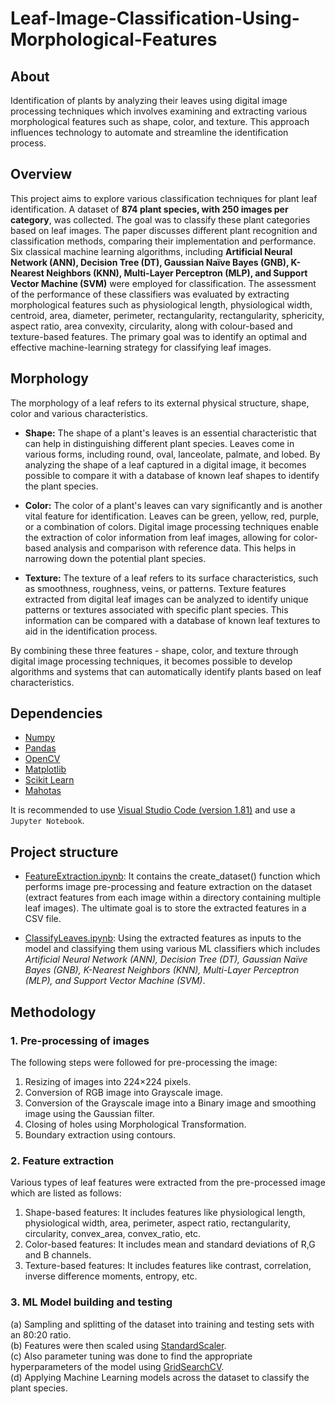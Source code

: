 # Leaf-Image-Classification-Using-Morphological-Features

## About
Identification of plants by analyzing their leaves using digital image processing techniques which involves examining and extracting various morphological features such as shape, color, and texture. This approach influences technology to automate and streamline the identification process.

## Overview

This project aims to explore various classification techniques for plant leaf identification. A dataset of **874 plant species, with 250 images per category**, was collected. The goal was to classify these plant categories based on leaf images. The paper discusses different plant recognition and classification methods, comparing their implementation and performance. Six classical machine learning algorithms, including **Artificial Neural Network (ANN), Decision Tree (DT), Gaussian Naïve Bayes (GNB), K-Nearest Neighbors (KNN), Multi-Layer Perceptron (MLP), and Support Vector Machine (SVM)** were employed for classification.
The assessment of the performance of these classifiers was evaluated by extracting morphological features such as physiological length, physiological width, centroid, area, diameter, perimeter, rectangularity, rectangularity, sphericity, aspect ratio, area convexity, circularity, along with colour-based and texture-based features. The primary goal was to identify an optimal and effective machine-learning strategy for classifying leaf images.

## Morphology

The morphology of a leaf refers to its external physical structure, shape, color and various characteristics.

* **Shape:** The shape of a plant's leaves is an essential characteristic that can help in distinguishing different plant species. Leaves come in various forms, including round, oval, lanceolate, palmate, and lobed. By analyzing the shape of a leaf captured in a digital image, it becomes possible to compare it with a database of known leaf shapes to identify the plant species.

* **Color:** The color of a plant's leaves can vary significantly and is another vital feature for identification. Leaves can be green, yellow, red, purple, or a combination of colors. Digital image processing techniques enable the extraction of color information from leaf images, allowing for color-based analysis and comparison with reference data. This helps in narrowing down the potential plant species.

* **Texture:** The texture of a leaf refers to its surface characteristics, such as smoothness, roughness, veins, or patterns. Texture features extracted from digital leaf images can be analyzed to identify unique patterns or textures associated with specific plant species. This information can be compared with a database of known leaf textures to aid in the identification process.

By combining these three features - shape, color, and texture through digital image processing techniques, it becomes possible to develop algorithms and systems that can automatically identify plants based on leaf characteristics.

## Dependencies

* [Numpy](http://www.numpy.org)
* [Pandas](https://pandas.pydata.org)
* [OpenCV](https://opencv.org)
* [Matplotlib](https://matplotlib.org)
* [Scikit Learn](http://scikit-learn.org/)
* [Mahotas](http://mahotas.readthedocs.io/en/latest/)

It is recommended to use [Visual Studio Code (version 1.81)](https://code.visualstudio.com/) and use a `Jupyter Notebook`.

## Project structure

* [FeatureExtraction.ipynb](FeatureExtraction.ipynb): It contains the create_dataset() function which performs image pre-processing and feature extraction on the dataset (extract features from each image within a directory containing multiple leaf images). The ultimate goal is to store the extracted features in a CSV file.

* [ClassifyLeaves.ipynb](ClassifyLeaves.ipynb): Using the extracted features as inputs to the model and classifying them using various ML classifiers which includes *Artificial Neural Network (ANN), Decision Tree (DT), Gaussian Naïve Bayes (GNB), K-Nearest Neighbors (KNN), Multi-Layer Perceptron (MLP), and Support Vector Machine (SVM)*. 

## Methodology

### 1. Pre-processing of images

The following steps were followed for pre-processing the image:

  1. Resizing of images into 224×224 pixels.
  2. Conversion of RGB image into Grayscale image.
  3. Conversion of the Grayscale image into a Binary image and smoothing image using the Gaussian filter.
  4. Closing of holes using Morphological Transformation.
  5. Boundary extraction using contours.

### 2. Feature extraction

Various types of leaf features were extracted from the pre-processed image which are listed as follows:

  1. Shape-based features: It includes features like physiological length, physiological width, area, perimeter, aspect ratio, rectangularity, circularity, convex_area, convex_ratio, etc.
  2. Color-based features: It includes mean and standard deviations of R,G and B channels.
  3. Texture-based features: It includes features like contrast, correlation, inverse difference moments, entropy, etc.

### 3. ML Model building and testing

  (a) Sampling and splitting of the dataset into training and testing sets with an 80:20 ratio.<br>
  (b) Features were then scaled using [StandardScaler](http://scikit-learn.org/stable/modules/generated/sklearn.preprocessing.StandardScaler.html).<br>
  (c) Also parameter tuning was done to find the appropriate hyperparameters of the model using [GridSearchCV](http://scikit-learn.org/stable/modules/generated/sklearn.model_selection.GridSearchCV.html).<br>
  (d) Applying Machine Learning models across the dataset to classify the plant species.

